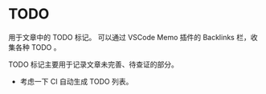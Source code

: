 # TODO

用于文章中的 TODO 标记。
可以通过 VSCode Memo 插件的 Backlinks 栏，收集各种 TODO 。

TODO 标记主要用于记录文章未完善、待查证的部分。

- 考虑一下 CI 自动生成 TODO 列表。